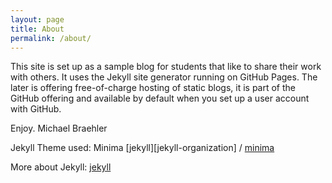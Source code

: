 ```yaml
---
layout: page
title: About
permalink: /about/
---
```


This site is set up as a sample blog for students that like to share their work with others. It uses the Jekyll site generator running on GitHub Pages. The later is offering free-of-charge hosting of static blogs, it is part of the GitHub offering and available by default when you set up a user account with GitHub.

Enjoy.
Michael Braehler


Jekyll Theme used:  Minima
[jekyll][jekyll-organization] /
[minima](https://github.com/jekyll/minima)

More about Jekyll: [jekyll](https://jekyllrb.com)

